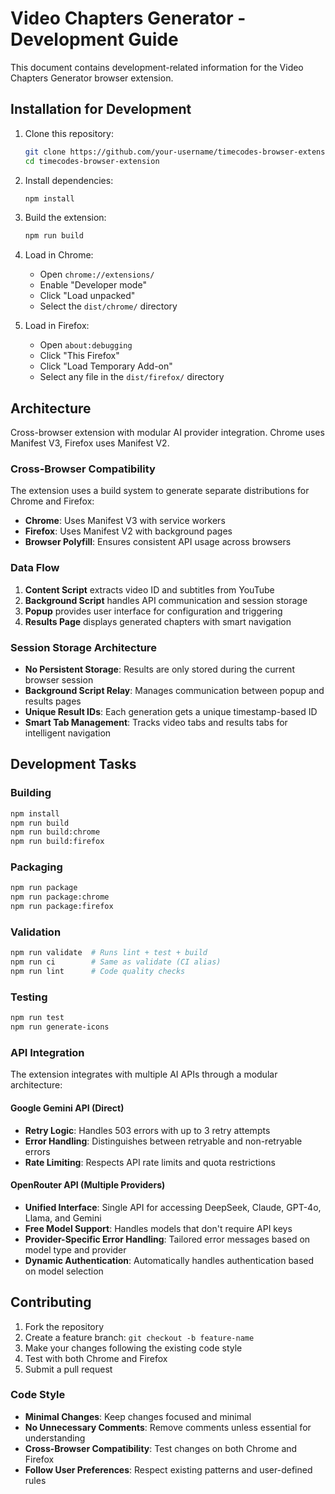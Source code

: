 # Video Chapters Generator - Development Guide

This document contains development-related information for the Video Chapters Generator browser extension.

## Installation for Development

1. Clone this repository:

   ```bash
   git clone https://github.com/your-username/timecodes-browser-extension.git
   cd timecodes-browser-extension
   ```

2. Install dependencies:

   ```bash
   npm install
   ```

3. Build the extension:

   ```bash
   npm run build
   ```

4. Load in Chrome:

   * Open `chrome://extensions/`
   * Enable "Developer mode"
   * Click "Load unpacked"
   * Select the `dist/chrome/` directory

5. Load in Firefox:

   * Open `about:debugging`
   * Click "This Firefox"
   * Click "Load Temporary Add-on"
   * Select any file in the `dist/firefox/` directory

## Architecture

Cross-browser extension with modular AI provider integration. Chrome uses Manifest V3, Firefox uses Manifest V2.

### Cross-Browser Compatibility

The extension uses a build system to generate separate distributions for Chrome and Firefox:

* **Chrome**: Uses Manifest V3 with service workers
* **Firefox**: Uses Manifest V2 with background pages
* **Browser Polyfill**: Ensures consistent API usage across browsers

### Data Flow

1. **Content Script** extracts video ID and subtitles from YouTube
2. **Background Script** handles API communication and session storage
3. **Popup** provides user interface for configuration and triggering
4. **Results Page** displays generated chapters with smart navigation

### Session Storage Architecture

* **No Persistent Storage**: Results are only stored during the current browser session
* **Background Script Relay**: Manages communication between popup and results pages
* **Unique Result IDs**: Each generation gets a unique timestamp-based ID
* **Smart Tab Management**: Tracks video tabs and results tabs for intelligent navigation

## Development Tasks

### Building

```bash
npm install
npm run build
npm run build:chrome
npm run build:firefox
```

### Packaging

```bash
npm run package
npm run package:chrome
npm run package:firefox
```

### Validation

```bash
npm run validate  # Runs lint + test + build
npm run ci        # Same as validate (CI alias)
npm run lint      # Code quality checks
```

### Testing

```bash
npm run test
npm run generate-icons
```

### API Integration

The extension integrates with multiple AI APIs through a modular architecture:

#### Google Gemini API (Direct)
* **Retry Logic**: Handles 503 errors with up to 3 retry attempts
* **Error Handling**: Distinguishes between retryable and non-retryable errors  
* **Rate Limiting**: Respects API rate limits and quota restrictions

#### OpenRouter API (Multiple Providers)
* **Unified Interface**: Single API for accessing DeepSeek, Claude, GPT-4o, Llama, and Gemini
* **Free Model Support**: Handles models that don't require API keys
* **Provider-Specific Error Handling**: Tailored error messages based on model type and provider
* **Dynamic Authentication**: Automatically handles authentication based on model selection

## Contributing

1. Fork the repository
2. Create a feature branch: `git checkout -b feature-name`
3. Make your changes following the existing code style
4. Test with both Chrome and Firefox
5. Submit a pull request

### Code Style

* **Minimal Changes**: Keep changes focused and minimal
* **No Unnecessary Comments**: Remove comments unless essential for understanding
* **Cross-Browser Compatibility**: Test changes on both Chrome and Firefox
* **Follow User Preferences**: Respect existing patterns and user-defined rules 